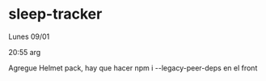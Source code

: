 # sleep-tracker


Lunes 09/01

20:55 arg

Agregue Helmet pack, hay que hacer npm i --legacy-peer-deps en el front
